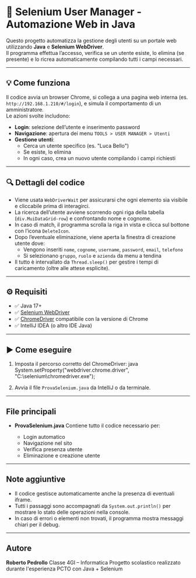 # 🧪 Selenium User Manager - Automazione Web in Java

Questo progetto automatizza la gestione degli utenti su un portale web utilizzando **Java** e **Selenium WebDriver**.  
Il programma effettua l’accesso, verifica se un utente esiste, lo elimina (se presente) e lo ricrea automaticamente compilando tutti i campi necessari.

---

## 💡 Come funziona

Il codice avvia un browser Chrome, si collega a una pagina web interna (es. `http://192.168.1.210/#/login`), e simula il comportamento di un amministratore.  
Le azioni svolte includono:

- **Login**: selezione dell’utente e inserimento password  
- **Navigazione**: apertura dei menu `TOOLS > USER MANAGER > Utenti`  
- **Gestione utenti**:
  - Cerca un utente specifico (es. "Luca Bello")
  - Se esiste, lo elimina
  - In ogni caso, crea un nuovo utente compilando i campi richiesti

---

## 🔍 Dettagli del codice

- Viene usata `WebDriverWait` per assicurarsi che ogni elemento sia visibile e cliccabile prima di interagirci.
- La ricerca dell’utente avviene scorrendo ogni riga della tabella (`div.MuiDataGrid-row`) e confrontando nome e cognome.
- In caso di match, il programma scrolla la riga in vista e clicca sul bottone con l’icona `DeleteIcon`.
- Dopo l’eventuale eliminazione, viene aperta la finestra di creazione utente dove:
  - Vengono inseriti `nome`, `cognome`, `username`, `password`, `email`, `telefono`
  - Si selezionano `gruppo`, `ruolo` e `azienda` da menu a tendina
- Il tutto è intervallato da `Thread.sleep()` per gestire i tempi di caricamento (oltre alle attese esplicite).

---

## ⚙️ Requisiti

- ✅ Java 17+
- ✅ [Selenium WebDriver](https://www.selenium.dev/downloads/)
- ✅ [ChromeDriver](https://chromedriver.chromium.org/downloads) compatibile con la versione di Chrome
- ✅ IntelliJ IDEA (o altro IDE Java)

---

## ▶️ Come eseguire

1. Imposta il percorso corretto del ChromeDriver:
   java
   System.setProperty("webdriver.chrome.driver", "C:\\selenium\\chromedriver.exe");


2. Avvia il file `ProvaSelenium.java` da IntelliJ o da terminale.

---

## File principali

* **ProvaSelenium.java**
  Contiene tutto il codice necessario per:

  * Login automatico
  * Navigazione nel sito
  * Verifica presenza utente
  * Eliminazione e creazione utente

---

## Note aggiuntive

* Il codice gestisce automaticamente anche la presenza di eventuali iframe.
* Tutti i passaggi sono accompagnati da `System.out.println()` per mostrare lo stato delle operazioni nella console.
* In caso di errori o elementi non trovati, il programma mostra messaggi chiari per il debug.

---

## Autore

**Roberto Pedrollo**
Classe 4GI – Informatica
Progetto scolastico realizzato durante l'esperienza PCTO con Java + Selenium
